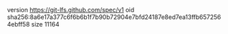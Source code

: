 version https://git-lfs.github.com/spec/v1
oid sha256:8a6e17a377c6f6b6b1f7b90b72904e7bfd24187e8ed7ea13ffb6572564ebff58
size 11164

